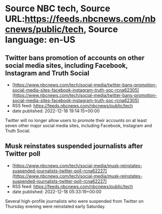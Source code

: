 # Source NBC tech, Source URL:https://feeds.nbcnews.com/nbcnews/public/tech, Source language: en-US

## Twitter bans promotion of accounts on other social media sites, including Facebook, Instagram and Truth Social
 - [https://www.nbcnews.com/tech/social-media/twitter-bans-promotion-social-media-sites-facebook-instagram-truth-soc-rcna62305](https://www.nbcnews.com/tech/social-media/twitter-bans-promotion-social-media-sites-facebook-instagram-truth-soc-rcna62305)
 - RSS feed: https://feeds.nbcnews.com/nbcnews/public/tech
 - date published: 2022-12-18 19:14:15+00:00

Twitter will no longer allow users to promote their accounts on at least seven other major social media sites, including Facebook, Instagram and Truth Social.

## Musk reinstates suspended journalists after Twitter poll
 - [https://www.nbcnews.com/tech/social-media/musk-reinstates-suspended-journalists-twitter-poll-rcna62227](https://www.nbcnews.com/tech/social-media/musk-reinstates-suspended-journalists-twitter-poll-rcna62227)
 - RSS feed: https://feeds.nbcnews.com/nbcnews/public/tech
 - date published: 2022-12-18 05:33:19+00:00

Several high-profile journalists who were suspended from Twitter on Thursday evening were reinstated early Saturday.

